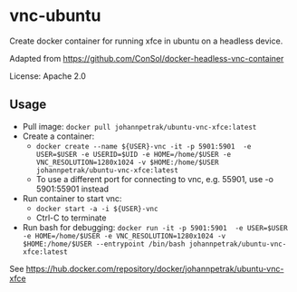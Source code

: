 # vnc-ubuntu

Create docker container for running xfce in ubuntu on a headless device.

Adapted from https://github.com/ConSol/docker-headless-vnc-container

License: Apache 2.0 

## Usage

* Pull image: `docker pull johannpetrak/ubuntu-vnc-xfce:latest`
* Create a container: 
  * `docker create --name ${USER}-vnc -it -p 5901:5901  -e USER=$USER -e USERID=$UID -e HOME=/home/$USER -e VNC_RESOLUTION=1280x1024 -v $HOME:/home/$USER johannpetrak/ubuntu-vnc-xfce:latest`
  * To use a different port for connecting to vnc, e.g. 55901, use -o 5901:55901 instead
* Run container to start vnc:
  * `docker start -a -i ${USER}-vnc`
  * Ctrl-C to terminate
* Run bash for debugging: `docker run -it -p 5901:5901  -e USER=$USER -e HOME=/home/$USER -e VNC_RESOLUTION=1280x1024 -v $HOME:/home/$USER --entrypoint /bin/bash johannpetrak/ubuntu-vnc-xfce:latest`

See https://hub.docker.com/repository/docker/johannpetrak/ubuntu-vnc-xfce
